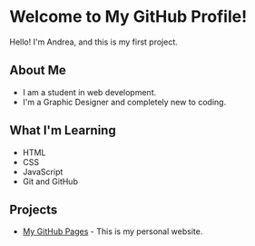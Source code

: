 # Welcome to My GitHub Profile!

Hello! I'm Andrea, and this is my first project.

## About Me
- I am a student in web development.
- I'm a Graphic Designer and completely new to coding. 

## What I'm Learning
- HTML
- CSS
- JavaScript
- Git and GitHub

## Projects
- [My GitHub Pages](https://anbe2416.github.io) - This is my personal website.



